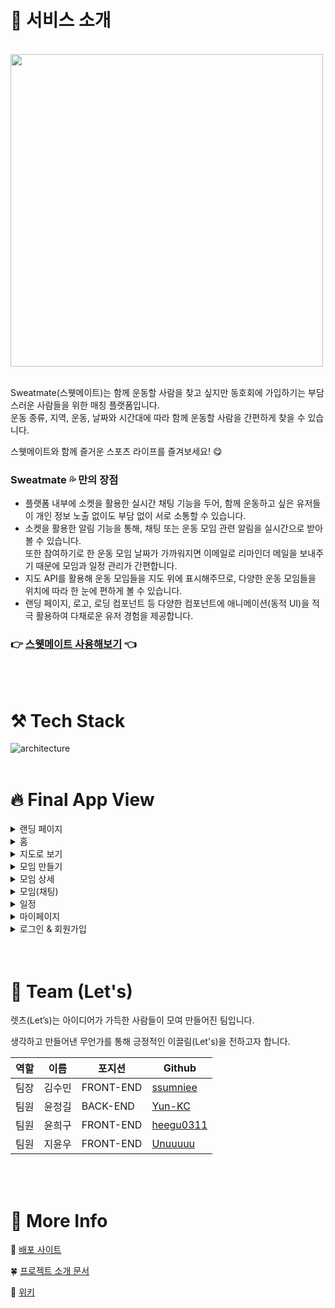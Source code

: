 # 📒 서비스 소개
<br>
<img src="https://sweatmate.s3.ap-northeast-2.amazonaws.com/logo-transparent3x.png" width="500">
<br>
<br>

Sweatmate(스웻메이트)는 함께 운동할 사람을 찾고 싶지만 동호회에 가입하기는 부담스러운 사람들을 위한 매칭 플랫폼입니다.     
운동 종류, 지역, 운동, 날짜와 시간대에 따라 함께 운동할 사람을 간편하게 찾을 수 있습니다.

스웻메이트와 함께 즐거운 스포츠 라이프를 즐겨보세요! 😋

### Sweatmate 💦 만의 장점
- 플랫폼 내부에 소켓을 활용한 실시간 채팅 기능을 두어, 함께 운동하고 싶은 유저들이 개인 정보 노출 없이도 부담 없이 서로 소통할 수 있습니다.
- 소켓을 활용한 알림 기능을 통해, 채팅 또는 운동 모임 관련 알림을 실시간으로 받아볼 수 있습니다.    
또한 참여하기로 한 운동 모임 날짜가 가까워지면 이메일로 리마인더 메일을 보내주기 때문에 모임과 일정 관리가 간편합니다.
- 지도 API를 활용해 운동 모임들을 지도 위에 표시해주므로, 다양한 운동 모임들을 위치에 따라 한 눈에 편하게 볼 수 있습니다.
- 랜딩 페이지, 로고, 로딩 컴포넌트 등 다양한 컴포넌트에 애니메이션(동적 UI)을 적극 활용하여 다채로운 유저 경험을 제공합니다.

### 👉 [스웻메이트 사용해보기](https://sweatmate.club/) 👈

<br>
<br>

# ⚒ Tech Stack

<img alt="architecture" src ="https://user-images.githubusercontent.com/42885087/141322644-da9e9dab-e426-4850-9c0d-4c9449bdf24a.png"/>

<br>
<br>

# 🔥 Final App View

<details>
<summary>랜딩 페이지</summary>
<div markdown="1">       
<br>
    <img src="https://user-images.githubusercontent.com/13115713/141731331-be416bd3-8dc9-49fc-a5a7-b417e676222d.gif" width="600">
    <img src="https://user-images.githubusercontent.com/13115713/141725706-56a533a0-e883-4ee4-8901-820e1151e4ff.gif" width="230">
</div>
</details>

<details>
<summary>홈</summary>
<div markdown="1">       
<br>
    <img src="https://user-images.githubusercontent.com/13115713/141755121-25ca5ab0-58db-4d9e-bf34-12b32c92f653.gif" width="600">
    <img src="https://user-images.githubusercontent.com/13115713/141755058-57daec03-79ea-452d-b2b4-9d485eb9c39f.gif" width="250">
    <img src="https://user-images.githubusercontent.com/13115713/141755112-6f539bf1-b56d-4f93-87cd-7b7d89511cfd.gif" width="600">
    <img src="https://user-images.githubusercontent.com/13115713/141755089-8b9ec52e-8ef7-49cb-8d90-78bd7d9ce75a.gif" width="250">
</div>
</details>

<details>
<summary>지도로 보기</summary>
<div markdown="1">       
<br>
    <img src="https://user-images.githubusercontent.com/13115713/141733528-b28dd490-e3ea-477e-858c-1be4091b1b08.gif" width="600">
    <img src="https://user-images.githubusercontent.com/13115713/141733505-ebf17a39-38be-4025-b03e-8d3d61d0021a.gif" width="230">
    <img src="https://user-images.githubusercontent.com/13115713/141734200-0f46c213-60b5-490c-99e6-715cd36ca375.gif" width="600">
    <img src="https://user-images.githubusercontent.com/13115713/141733542-34f75ec6-fab8-461f-ad1a-98e5f313aa5b.gif" width="230">
</div>
</details>

<details>
<summary>모임 만들기</summary>
<div markdown="1">       
<br>
    <img src="https://user-images.githubusercontent.com/13115713/141734306-3666b684-89b6-4364-a535-405e016ebbce.gif" width="600">
    <img src="https://user-images.githubusercontent.com/13115713/141734288-8d7fe9f0-b36e-4e1f-b80c-b6618c09df8d.gif" width="230">
</div>
</details>

<details>
<summary>모임 상세</summary>
<div markdown="1">       
<br>
    <img src="https://user-images.githubusercontent.com/13115713/141734647-042208c8-8101-4443-a8aa-7ff5bef1a500.gif" width="600">
    <img src="https://user-images.githubusercontent.com/13115713/141734626-e115e92b-9fa6-4dfd-8716-0840a6e77406.gif" width="230">
</div>
</details>

<details>
<summary>모임(채팅)</summary>
<div markdown="1">       
<br>
    <img src="https://user-images.githubusercontent.com/13115713/141734779-1184b0ca-f8d1-4e40-ada4-b89aadb1b54d.gif" width="600">
    <img src="https://user-images.githubusercontent.com/13115713/141734757-083d46fc-138f-482b-81d9-4ae7fe8ba4ef.gif" width="230">
    <img src="https://user-images.githubusercontent.com/13115713/141734782-79481487-b30a-4557-b66f-318e705f6cc4.gif" width="600">
    <img src="https://user-images.githubusercontent.com/13115713/141734780-2e32d2f9-930c-4b99-8c4b-3c7c2c9ebd0f.gif" width="230">
</div></details>
</details>

<details>
<summary>일정</summary>
<div markdown="1">       
<br>
    <img src="https://user-images.githubusercontent.com/13115713/141735025-a5a6ad38-76b9-4b7f-9f57-0aeeb99fe745.gif" width="600">
    <img src="https://user-images.githubusercontent.com/13115713/141735004-0a904882-21b2-4e7d-95ca-a47c340c0834.gif" width="230">
</div>
</details>

<details>
<summary>마이페이지</summary>
<div markdown="1">       
<br>
    <img src="https://user-images.githubusercontent.com/13115713/141735217-b8d59d37-88a9-4728-a1a3-71ea520dbd68.gif" width="600">
    <img src="https://user-images.githubusercontent.com/13115713/141735200-484bced7-5199-4109-a33f-9164435558aa.gif" width="230">
</div>
</details>

<details>
<summary>로그인 & 회원가입</summary>
<div markdown="1">       
<br>
    <img src="https://user-images.githubusercontent.com/13115713/141735414-ece62801-dae1-4af4-897e-c1dc261ed3ef.gif" width="230">
    <img src="https://user-images.githubusercontent.com/13115713/141735396-b8ceb00d-db8d-4a5b-ac37-feade828e4d5.gif" width="230">
    <img src="https://user-images.githubusercontent.com/13115713/141735412-678fa93d-efd0-4892-908b-8e6932ded271.gif" width="230">
</div></details>
</details>

<br>
<br>

# 🧑 Team (Let's)

렛츠(Let’s)는 아이디어가 가득한 사람들이 모여 만들어진 팀입니다.

생각하고 만들어낸 무언가를 통해 긍정적인 이끌림(Let's)을 전하고자 합니다.

| 역할 | 이름   | 포지션    | Github                                    |
| ---- | ------ | --------- | ----------------------------------------- |
| 팀장 | 김수민 | FRONT-END | [ssumniee](https://github.com/ssumniee)   |
| 팀원 | 윤정길 | BACK-END  | [Yun-KC](https://github.com/Yun-KC)       |
| 팀원 | 윤희구 | FRONT-END | [heegu0311](https://github.com/heegu0311) |
| 팀원 | 지윤우 | FRONT-END | [Unuuuuu](https://github.com/Unuuuuu)     |

<br>
<br>

# 🎈 More Info

🚀 [배포 사이트](https://sweatmate.club)

🍀 [프로젝트 소개 문서](https://www.notion.so/9-Let-s-Sweatmate-89fc72c3899a425caebdf0eb02695514)

📖 [위키](https://github.com/codestates/sweatmate/wiki)

